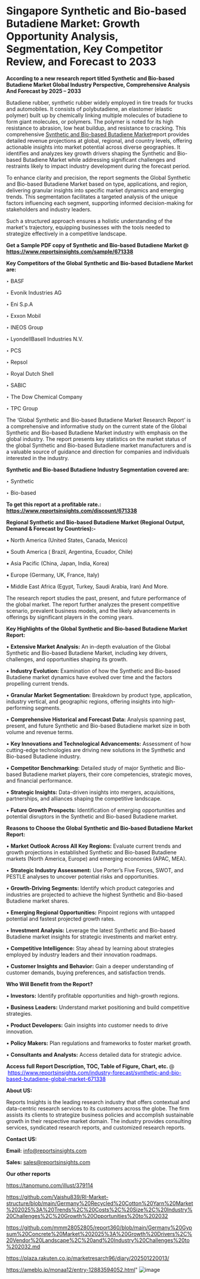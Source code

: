 # Singapore Synthetic and Bio-based Butadiene Market: Growth Opportunity Analysis, Segmentation, Key Competitor Review, and Forecast to 2033

<strong>According to a new research report titled Synthetic and Bio-based Butadiene Market Global Industry Perspective, Comprehensive Analysis And Forecast by 2025 – 2033</strong>

Butadiene rubber, synthetic rubber widely employed in tire treads for trucks and automobiles. It consists of polybutadiene, an elastomer (elastic polymer) built up by chemically linking multiple molecules of butadiene to form giant molecules, or polymers. The polymer is noted for its high resistance to abrasion, low heat buildup, and resistance to cracking. This comprehensive <a href=https://www.reportsinsights.com/sample/671338>Synthetic and Bio-based Butadiene Market</a>report provides detailed revenue projections at global, regional, and country levels, offering actionable insights into market potential across diverse geographies. It identifies and analyzes key growth drivers shaping the Synthetic and Bio-based Butadiene Market while addressing significant challenges and restraints likely to impact industry development during the forecast period.

To enhance clarity and precision, the report segments the Global Synthetic and Bio-based Butadiene Market based on type, applications, and region, delivering granular insights into specific market dynamics and emerging trends. This segmentation facilitates a targeted analysis of the unique factors influencing each segment, supporting informed decision-making for stakeholders and industry leaders.

Such a structured approach ensures a holistic understanding of the market's trajectory, equipping businesses with the tools needed to strategize effectively in a competitive landscape.

<strong>Get a Sample PDF copy of Synthetic and Bio-based Butadiene Market </strong><strong>@<a href=https://www.reportsinsights.com/sample/671338 style=color:#0000ff;> https://www.reportsinsights.com/sample/671338</a></strong></font>

<strong>Key Competitors of the Global Synthetic and Bio-based Butadiene Market are:</strong>

‣ BASF

‣ Evonik Industries AG

‣ Eni S.p.A

‣ Exxon Mobil

‣ INEOS Group

‣ LyondellBasell Industries N.V.

‣ PCS

‣ Repsol

‣ Royal Dutch Shell

‣ SABIC

‣ The Dow Chemical Company

‣ TPC Group

The ‘Global Synthetic and Bio-based Butadiene Market Research Report’ is a comprehensive and informative study on the current state of the Global Synthetic and Bio-based Butadiene Market industry with emphasis on the global industry. The report presents key statistics on the market status of the global Synthetic and Bio-based Butadiene market manufacturers and is a valuable source of guidance and direction for companies and individuals interested in the industry.

<strong>Synthetic and Bio-based Butadiene Industry Segmentation covered are:</strong>

‣ Synthetic

‣ Bio-based

<strong>To get this report at a profitable rate.: <a href=https://www.reportsinsights.com/discount/671338 style=color:#0000ff;>https://www.reportsinsights.com/discount/671338</a></strong></font>

<strong>Regional Synthetic and Bio-based Butadiene Market (Regional Output, Demand &amp; Forecast by Countries):-</strong>

• North America (United States, Canada, Mexico)

• South America ( Brazil, Argentina, Ecuador, Chile)

• Asia Pacific (China, Japan, India, Korea)

• Europe (Germany, UK, France, Italy)

• Middle East Africa (Egypt, Turkey, Saudi Arabia, Iran) And More.

The research report studies the past, present, and future performance of the global market. The report further analyzes the present competitive scenario, prevalent business models, and the likely advancements in offerings by significant players in the coming years.

<strong>Key Highlights of the Global Synthetic and Bio-based Butadiene Market Report:</strong>

• <strong>Extensive Market Analysis:</strong> An in-depth evaluation of the Global Synthetic and Bio-based Butadiene Market, including key drivers, challenges, and opportunities shaping its growth.

• <strong>Industry Evolution:</strong> Examination of how the Synthetic and Bio-based Butadiene market dynamics have evolved over time and the factors propelling current trends.

• <strong>Granular Market Segmentation:</strong> Breakdown by product type, application, industry vertical, and geographic regions, offering insights into high-performing segments.

• <strong>Comprehensive Historical and Forecast Data:</strong> Analysis spanning past, present, and future Synthetic and Bio-based Butadiene market size in both volume and revenue terms.

• <strong>Key Innovations and Technological Advancements:</strong> Assessment of how cutting-edge technologies are driving new solutions in the Synthetic and Bio-based Butadiene industry.

• <strong>Competitor Benchmarking:</strong> Detailed study of major Synthetic and Bio-based Butadiene market players, their core competencies, strategic moves, and financial performance.

• <strong>Strategic Insights:</strong> Data-driven insights into mergers, acquisitions, partnerships, and alliances shaping the competitive landscape.

• <strong>Future Growth Prospects:</strong> Identification of emerging opportunities and potential disruptors in the Synthetic and Bio-based Butadiene market.

<strong>Reasons to Choose the Global Synthetic and Bio-based Butadiene Market Report:</strong>

• <strong>Market Outlook Across All Key Regions:</strong> Evaluate current trends and growth projections in established Synthetic and Bio-based Butadiene markets (North America, Europe) and emerging economies (APAC, MEA).

• <strong>Strategic Industry Assessment:</strong> Use Porter’s Five Forces, SWOT, and PESTLE analyses to uncover potential risks and opportunities.

• <strong>Growth-Driving Segments:</strong> Identify which product categories and industries are projected to achieve the highest Synthetic and Bio-based Butadiene market shares.

• <strong>Emerging Regional Opportunities:</strong> Pinpoint regions with untapped potential and fastest projected growth rates.

• <strong>Investment Analysis:</strong> Leverage the latest Synthetic and Bio-based Butadiene market insights for strategic investments and market entry.

• <strong>Competitive Intelligence:</strong> Stay ahead by learning about strategies employed by industry leaders and their innovation roadmaps.

• <strong>Customer Insights and Behavior:</strong> Gain a deeper understanding of customer demands, buying preferences, and satisfaction trends.

<strong>Who Will Benefit from the Report?</strong>

• <strong>Investors:</strong> Identify profitable opportunities and high-growth regions.

• <strong>Business Leaders:</strong> Understand market positioning and build competitive strategies.

• <strong>Product Developers:</strong> Gain insights into customer needs to drive innovation.

• <strong>Policy Makers:</strong> Plan regulations and frameworks to foster market growth.

• <strong>Consultants and Analysts:</strong> Access detailed data for strategic advice.
</ul>
<strong>Access full Report Description, TOC, Table of Figure, Chart, etc. </strong>@  <a href=https://www.reportsinsights.com/industry-forecast/synthetic-and-bio-based-butadiene-global-market-671338 style=color:#0000ff;>https://www.reportsinsights.com/industry-forecast/synthetic-and-bio-based-butadiene-global-market-671338</a></font>

<strong><strong>About US</strong>:</strong>

Reports Insights is the leading research industry that offers contextual and data-centric research services to its customers across the globe. The firm assists its clients to strategize business policies and accomplish sustainable growth in their respective market domain. The industry provides consulting services, syndicated research reports, and customized research reports.

<strong>Contact US:</strong>

<p class=""""><b>Email:</b> <a href=mailto:info@reportsinsights.com>info@reportsinsights.com</a></p>
<p class=""""><b>Sales:</b> <a href=mailto:sales@reportsinsights.com>sales@reportsinsights.com</a></p>

<strong>Our other reports</strong>

<a href=https://tanomuno.com/illust/379114>https://tanomuno.com/illust/379114</a>

<a href=https://github.com/Vaishu839/RI-Market-structure/blob/main/Germany%20Recycled%20Cotton%20Yarn%20Market%202025%3A%20Trends%2C%20Costs%2C%20Size%2C%20Industry%20Challenges%2C%20Growth%20Opportunities%20to%202032>https://github.com/Vaishu839/RI-Market-structure/blob/main/Germany%20Recycled%20Cotton%20Yarn%20Market%202025%3A%20Trends%2C%20Costs%2C%20Size%2C%20Industry%20Challenges%2C%20Growth%20Opportunities%20to%202032</a>

<a href=https://github.com/mmm28052805/report360/blob/main/Germany%20Gypsum%20Concrete%20Market%202025%3A%20Growth%20Drivers%2C%20Vendor%20Landscape%2C%20and%20Industry%20Challenges%20to%202032.md>https://github.com/mmm28052805/report360/blob/main/Germany%20Gypsum%20Concrete%20Market%202025%3A%20Growth%20Drivers%2C%20Vendor%20Landscape%2C%20and%20Industry%20Challenges%20to%202032.md</a>

<a href=https://plaza.rakuten.co.jp/marketresarch96/diary/202501220013/>https://plaza.rakuten.co.jp/marketresarch96/diary/202501220013/</a>

<a href=https://ameblo.jp/monaa12/entry-12883594052.html>https://ameblo.jp/monaa12/entry-12883594052.html</a>"
![image](https://github.com/user-attachments/assets/49ccfaa1-f549-49ec-8ad8-7bae7d29fd14)
